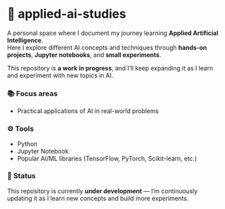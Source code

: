 # 🧠 applied-ai-studies  

A personal space where I document my journey learning **Applied Artificial Intelligence**.  
Here I explore different AI concepts and techniques through **hands-on projects**, **Jupyter notebooks**, and **small experiments**.  

This repository is **a work in progress**, and I’ll keep expanding it as I learn and experiment with new topics in AI.  


### 📚 Focus areas  
- Practical applications of AI in real-world problems  


### ⚙️ Tools  
- Python  
- Jupyter Notebook  
- Popular AI/ML libraries (TensorFlow, PyTorch, Scikit-learn, etc.)


### 🚧 Status  
This repository is currently **under development** — I’m continuously updating it as I learn new concepts and build more experiments.
